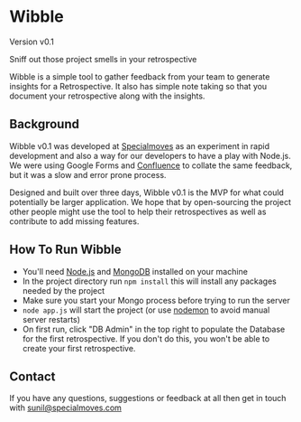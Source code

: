 # Wibble

Version v0.1

Sniff out those project smells in your retrospective

Wibble is a simple tool to gather feedback from your team to generate insights for a Retrospective. It also has simple note taking so that you document your retrospective along with the insights.

## Background

Wibble v0.1 was developed at [Specialmoves](www.specialmoves.com) as an experiment in rapid development and also a way for our developers to have a play with Node.js. We were using Google Forms and [Confluence](https://www.atlassian.com/software/confluence/overview/team-collaboration-software) to collate the same feedback, but it was a slow and error prone process.

Designed and built over three days, Wibble v0.1 is the MVP for what could potentially be larger application. We hope that by open-sourcing the project other people might use the tool to help their retrospectives as well as contribute to add missing features.

## How To Run Wibble

* You'll need [Node.js](nodejs.org) and [MongoDB](http://www.mongodb.org/) installed on your machine
* In the project directory run `npm install` this will install any packages needed by the project
* Make sure you start your Mongo process before trying to run the server
* `node app.js` will start the project (or use [nodemon](https://github.com/remy/nodemon) to avoid manual server restarts)
* On first run, click "DB Admin" in the top right to populate the Database for the first retrospective. If you don't do this, you won't be able to create your first retrospective.

## Contact

If you have any questions, suggestions or feedback at all then get in touch with sunil@specialmoves.com
